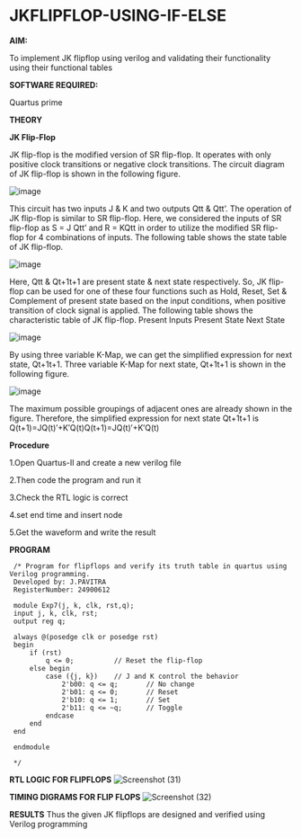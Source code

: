 # JKFLIPFLOP-USING-IF-ELSE

**AIM:** 

To implement  JK flipflop using verilog and validating their functionality using their functional tables

**SOFTWARE REQUIRED:**

Quartus prime

**THEORY**

**JK Flip-Flop**

JK flip-flop is the modified version of SR flip-flop. It operates with only positive clock transitions or negative clock transitions. The circuit diagram of JK flip-flop is shown in the following figure.

![image](https://github.com/naavaneetha/JKFLIPFLOP-USING-IF-ELSE/assets/154305477/a649c30b-232b-4558-b188-fd6c09845180)


This circuit has two inputs J & K and two outputs Qtt & Qtt’. The operation of JK flip-flop is similar to SR flip-flop. Here, we considered the inputs of SR flip-flop as S = J Qtt’ and R = KQtt in order to utilize the modified SR flip-flop for 4 combinations of inputs. The following table shows the state table of JK flip-flop.

![image](https://github.com/naavaneetha/JKFLIPFLOP-USING-IF-ELSE/assets/154305477/c4360742-e8a8-4937-b089-c46c0433f9a3)

 
Here, Qtt & Qt+1t+1 are present state & next state respectively. So, JK flip-flop can be used for one of these four functions such as Hold, Reset, Set & Complement of present state based on the input conditions, when positive transition of clock signal is applied. The following table shows the characteristic table of JK flip-flop. Present Inputs Present State Next State
 
![image](https://github.com/naavaneetha/JKFLIPFLOP-USING-IF-ELSE/assets/154305477/6c275261-a6d5-4c37-a3a7-1e88ca11c4cd)

By using three variable K-Map, we can get the simplified expression for next state, Qt+1t+1. Three variable K-Map for next state, Qt+1t+1 is shown in the following figure.
 
![image](https://github.com/naavaneetha/JKFLIPFLOP-USING-IF-ELSE/assets/154305477/5174f41b-0ce0-4329-a372-6d1943ea6673)

The maximum possible groupings of adjacent ones are already shown in the figure. Therefore, the simplified expression for next state Qt+1t+1 is Q(t+1)=JQ(t)′+K′Q(t)Q(t+1)=JQ(t)′+K′Q(t)

**Procedure**

   1.Open Quartus-II and create a new verilog file 
   
   2.Then code the program and run it 
   
   3.Check the RTL logic is correct
   
   4.set end time and insert node
   
   5.Get the waveform and write the result
 
**PROGRAM**
     
     /* Program for flipflops and verify its truth table in quartus using Verilog programming. 
     Developed by: J.PAVITRA
     RegisterNumber: 24900612
     
     module Exp7(j, k, clk, rst,q);
     input j, k, clk, rst;
     output reg q;
     
     always @(posedge clk or posedge rst) 
     begin
         if (rst) 
             q <= 0;          // Reset the flip-flop
         else begin
             case ({j, k})    // J and K control the behavior
                 2'b00: q <= q;       // No change
                 2'b01: q <= 0;       // Reset
                 2'b10: q <= 1;       // Set
                 2'b11: q <= ~q;      // Toggle
             endcase
         end
     end
     
     endmodule
     
     */

**RTL LOGIC FOR FLIPFLOPS**
![Screenshot (31)](https://github.com/user-attachments/assets/a64059a5-65bc-40a6-84b6-52e706744bdb)

**TIMING DIGRAMS FOR FLIP FLOPS**
![Screenshot (32)](https://github.com/user-attachments/assets/509affa3-69ba-4b83-9d78-fdd3d2ab57d1)

**RESULTS**
Thus the given JK flipflops are designed and verified using Verilog programming
